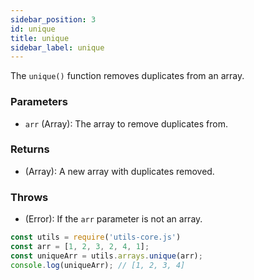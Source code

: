 ```yaml
---
sidebar_position: 3
id: unique
title: unique
sidebar_label: unique
---
```


The `unique()` function removes duplicates from an array.

### Parameters

- `arr` (Array): The array to remove duplicates from.

### Returns

- (Array): A new array with duplicates removed.

### Throws

- (Error): If the `arr` parameter is not an array.


```javascript
const utils = require('utils-core.js')
const arr = [1, 2, 3, 2, 4, 1];
const uniqueArr = utils.arrays.unique(arr);
console.log(uniqueArr); // [1, 2, 3, 4]
```